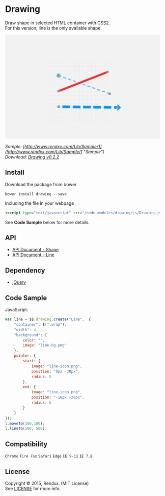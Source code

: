 # Drawing
Draw shape in selected HTML container with CSS2.  
For this version, line is the only available shape.     

![preview](https://raw.githubusercontent.com/Rendxx/Drawing/master/preview.png "Preview")

*Sample: [http://www.rendxx.com/Lib/Sample/1](http://www.rendxx.com/Lib/Sample/1 "Sample")*  
*Download: [Drawing v0.2.2](https://github.com/Rendxx/Drawing/releases/tag/0.2.2 "Download")*

## Install
Download the package from bower
```
bower install drawing --save
```

Including the file in your webpage
```HTML
<script type="text/javascript" src="/node_modules/drawing/js/Drawing.js"></script>
```

See **Code Sample** below for more details.

## API
- [API Document - Shape](https://github.com/Rendxx/Drawing/blob/master/API%20Document%20-%20Shape.md)  
- [API Document - Line](https://github.com/Rendxx/Drawing/blob/master/API%20Document%20-%20Line.md)

## Dependency
- [jQuery][]

## Code Sample
JavaScript:

```javascript
var line = $$.drawing.create("Line",  {
    "container": $(".wrap"),
    "width": 4,
    "background": {
        color: "",
        image: "line-bg.png"
    },
    pointer: {
        start: {
            image: "line-icon.png",
            position: "0px -30px",
            radius: 8
        },
        end: {
            image: "line-icon.png",
            position: "-16px -30px",
            radius: 6
        }
    }
});
l.moveTo(100,100);
l.lineTo(500, 500);
```

## Compatibility
```Chrome``` ```Fire Fox``` ```Safari``` ```Edge``` ```IE 9-11``` ```IE 7,8```

## License
Copyright &copy; 2015, Rendxx. (MIT License)  
See [LICENSE][] for more info.

[jQuery]: https://jquery.com/ "jQuery Home Page"
[LICENSE]: https://github.com/Rendxx/TipBox/blob/master/LICENSE
